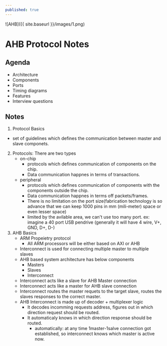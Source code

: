 ```yaml
---
published: true
---
```

![AHB]({{ site.baseurl }}/images/1.png)
# AHB Protocol Notes
## Agenda
 * Architecture
 * Components
 * Ports
 * Timing diagrams
 * Features
 * Interview questions

## Notes 
 1. Protocol Basics
 - set of guidelines which defines the communication between master and slave componets.
 2. Protocols: There are two types
	* on-chip
		- protocols which defines communication of components on the chip.
		- Data communication happnes in terms of transactions.
	* peripheral
		- protocols which defines communication of 
		components with the components outside the chip.
		- Data communication happnes in terms off packets/frames.
		- There is no limitation on the port size(fabrication technology is so advance that we can keep 1000 pins in mm (mili-meter) space or even lesser space)
		- limited by the avilable area, we can't use too many port.
			ex: imagine a 40 port USB pendrive (generally it will have 4 wire, V+, GND, D+, D-)
 3. AHB Basics 
	* ARM Propeietry protocol 
		* All ARM processors will be either based on AXI or AHB 
	* Interconnect is used for connecting multiple master to multiple slaves
	* AHB based system architecture has below components 
		* Masters
		* Slaves
		* Interconnect
	* Interconnect acts like a slave for AHB Master connection
	* Interconnect acts like a master for AHB slave connection
	* Interconnect routes the master requets to the target slave, routes the slaves responses to the correct master.
	* AHB Interconnect is made up of decoder + multiplexer logic
		* It decodes incomming requests address, figures out in which direction request should be routed.
		* It automaticaly knows in which direction response should be routed.
			* automatically: at any time 1master-1salve connection got established, so interconnect knows which master is active now.
